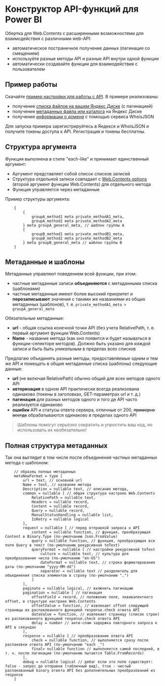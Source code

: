 # Конструктор API-функций для Power BI
Обертка для Web.Contents с расширенными возможностями для взаимодействия с различными web-API:
- автоматическое постраничное получение данных (пагинация со смещением)
- используйте разные методы API и разные API внутри одной функции
- автоматически создавайте функции для взаимодействия с пользователем

## Пример работы
Скачайте [пример настройки для работы с API](https://github.com/meta110/powerbi/blob/master/API-constructor/example.m "пример настройки для работы с API"). В примере реализованы:
- получение [списка файлов на вашем Яндекс Диске](https://dev.yandex.net/disk-polygon/?lang=ru&tld=ru#!/v147disk47resources/GetFlatFilesList "списка файлов на вашем Яндекс Диске") (с пагинацией)
- получение [метаданных файла или каталога](https://dev.yandex.net/disk-polygon/?lang=ru&tld=ru#!/v147disk47resources/GetResource "метаданных файла или каталога") на Яндекс Диске
- получение [информации о домене](https://whoisjson.com/documentation "информации о домене") с помощью сервиса WhoisJSON

Для запуска примера зарегистрируйтесь в Яндексе и WhoisJSON и получите токены доступа к API. Регистрация и токены бесплатны.

## Структура аргумента
Функция выполнена в стиле "each-like" и принимает единственный аргумент:
- Аргумент представляет собой список списков записей
- Структура отдельной записи совпадает с [Web.Contents options](https://learn.microsoft.com/en-us/powerquery-m/web-contents#about "Web.Contents options") (второй аргумент функции Web.Contents) для отдельного метода
- Функция управляется через метаданные

Пример структуры аргумента:
```
    {
    	{
    		groupA_method1 meta private_methodA1_meta,
    		groupA_method2 meta private_methodA2_meta
    	} meta groupA_general_meta, // шаблон группы A
    	{
    		groupB_method1 meta private_methodB1_meta,
    		groupB_method2 meta private_methodB2_meta
    	} meta groupB_general_meta // шаблон группы B
    }
```
## Метаданные и шаблоны
Метаданные управляют поведением всей функции, при этом:
- частные метаданные записи **объединяются** с метаданными списка (шаблонами)
- частные метаданные имеют более высокий приоритет и **перезаписывают** значения с такими же названиями из общих метаданных (шаблонов), т. е. `private_methodA1_meta > groupA_general_meta`

Обязательные метаданные:
- **url** - общая ссылка конечной точки API (без учета RelativePath, т. е. первый аргумент функции Web.Contents)
- **Name** - название метода (как оно появится и будет называться в функции-селекторе методов). Должно быть указано для *каждой* записи и быть быть *уникальным* в пределах всех списков

Предлагаю объединять разные методы, предоставляемые одним и тем же API и помещать в общие метаданные списка (шаблоны) следующие данные:
- **url** (не включая RelativePath) обычно общий для всех методов одного API
- **авторизация** в одном API практически всегда реализована одинаково (токены в заголовках, GET-параметрах url и т. д.)
- **пагинация** для разных методов одного и того де API часто реализуется одинаково
- **ошибки** API и статусы ответа сервера, отличные от 200, ~~примерно всегда~~ обрабатываются одинаково в пределах одного API

> Шаблоны помогут серьёзно сократить и упростить ваш код, но использовать их необязательно!

## Полная структура метаданных
Так она выглядит в том числе после объединения частных метаданных метода с шаблоном:

```
    // образец полных метаданных
    metaNewFormat = type [
        url = text, // основной url
        Name = text, // название метода
        Description = nullable text, // описание метода,
        common = nullable [ // общая структура настроек Web.Contents
            RelativePath = nullable text,
            Headers = nullable record,
            Content = nullable record,
            Query = nullable record,
            ManualStatusHandling = nullable list,
            IsRetry = nullable logical
        ],
        request = nullable [ // перед отправкой запроса к API
            content = nullable function, // функция, преобразующая Content в Binary.Type (по-умолчанию Json.FromValue)
            query = nullable function, // функция, преобразующая все поля Query в текст (по-умолчанию рекурсивная toText)
            queryFormat = nullable [ // настройки рекурсивной toText
                culture = nullable text, // культура для преобразования числа (по-умолчанию "en-US")
                dateFormat = nullable text, // строка форматирования даты (по-умолчанию "yyyy-MM-dd")
                separator = nullable text // разделитель для объединения списка элементов в строку (по-умолчанию ",")
            ]
        ],
        paginate = nullable logical, // включить пагинацию
        pagination = nullable [ // пагинация
            offsetField = record, // положение поля, эквивалентного offset, в структуре настроек Web.Contents
            offsetValue = function, // извлекает offset следующей страницы из распакованного функцией response.check ответа API
            dataValue = function, // извлекает страницу (список строк) из распакованного функцией response.check ответа API
            delay = number // анти-спам задержка повторного запроса к API в секундах
        ],
        response = nullable [ // преобразование ответа API
            check = nullable function, // выполняется сразу после распаковки ответа API (по-умолчанию "each _")
            final= nullable function // выполняется самой последней, в т. ч. после пагинации (по-умолчанию пытается Table.FromRecords)
        ],
        debug = nullable logical // дебаг если это поле существует: false - запрос до отправки (табличный вид), true - чистый распакованный binary ответа API без дополнительных преобразований из response
    ]
```
